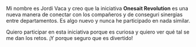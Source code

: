 Mi nombre es Jordi Vaca y creo que la iniciativa **Onesait Revolution** es una nueva manera de conectar con los compañeros y de conseguri sinergias entre departamentos. Es algo nuevo y nunca he participado en nada similar.

Quiero participar en esta iniciativa porque es curiosa y quiero ver qué tal se me dan los retos. ¡Y porque seguro que es divertido!
